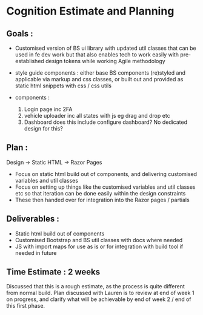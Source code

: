# Cognition Estimate and Planning

## Goals :
- Customised version of BS ui library with updated util classes that can be used in fe dev work but that also enables tech to work easily with pre-established design tokens while working Agile methodology
- style guide components : either base BS components (re)styled and applicable via markup and css classes, or built out and provided as static html snippets with css / css utils
- components :

  1. Login page inc 2FA
  2. vehicle uploader inc all states with js eg drag and drop etc
  3. Dashboard
  does this include configure dashboard? No dedicated design for this?

## Plan :
Design -> Static HTML -> Razor Pages

- Focus on static html build out of components, and delivering customised variables and util classes
- Focus on setting up things like the customised variables and util classes etc so that iteration can be done easily within the design constraints
- These then handed over for integration into the Razor pages / partials

## Deliverables :
- Static html build out of components
- Customised Bootstrap and BS util classes with docs where needed
- JS with import maps for use as is or for integration with build tool if needed in future

## Time Estimate : 2 weeks
Discussed that this is a rough estimate, as the process is quite different from normal build. Plan discussed with Lauren is to review at end of week 1 on progress, and clarify what will be achievable by end of week 2 / end of this first phase.


